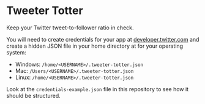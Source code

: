 # Tweeter Totter

Keep your Twitter tweet-to-follower ratio in check.

You will need to create credentials for your app at [developer.twitter.com](https://developer.twitter.com) and create a hidden JSON file in your home directory at for your operating system:

- Windows: `/home/<USERNAME>/.tweeter-totter.json`
- Mac: `/Users/<USERNAME>/.tweeter-totter.json`
- Linux: `/home/<USERNAME>/.tweeter-totter.json`

Look at the `credentials-example.json` file in this repository to see how it should be structured.